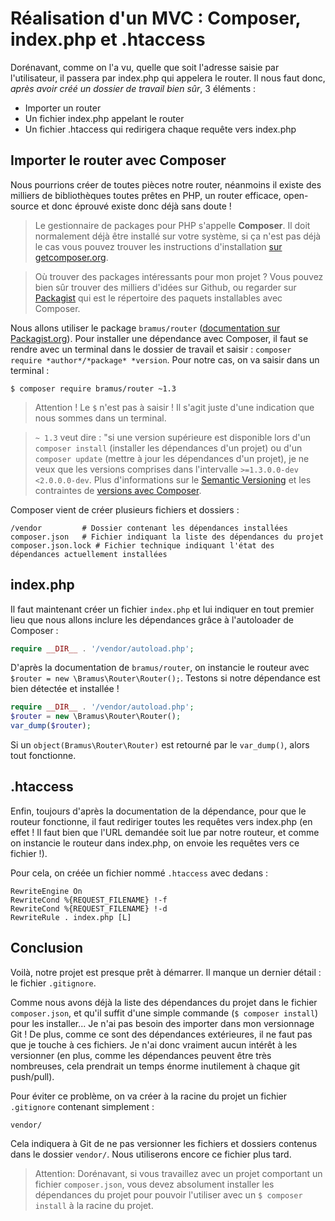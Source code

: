 # Réalisation d'un MVC : Composer, index.php et .htaccess

Dorénavant, comme on l'a vu, quelle que soit l'adresse saisie par l'utilisateur, il passera par index.php qui appelera le router. Il nous faut donc, *après avoir créé un dossier de travail bien sûr*, 3 éléments :
- Importer un router
- Un fichier index.php appelant le router
- Un fichier .htaccess qui redirigera chaque requête vers index.php

## Importer le router avec Composer
Nous pourrions créer de toutes pièces notre router, néanmoins il existe des milliers de bibliothèques toutes prêtes en PHP, un router efficace, open-source et donc éprouvé existe donc déjà sans doute !

> Le gestionnaire de packages pour PHP s'appelle **Composer**. Il doit normalement déjà être installé sur votre système, si ça n'est pas déjà le cas vous pouvez trouver les instructions d'installation [sur getcomposer.org](https://getcomposer.org/doc/00-intro.md).

> Où trouver des packages intéressants pour mon projet ? Vous pouvez bien sûr trouver des milliers d'idées sur Github, ou regarder sur [Packagist](https://packagist.org/) qui est le répertoire des paquets installables avec Composer.

Nous allons utiliser le package `bramus/router` ([documentation sur Packagist.org](https://packagist.org/packages/bramus/router)). Pour installer une dépendance avec Composer, il faut se rendre avec un terminal dans le dossier de travail et saisir : `composer require *author*/*package* *version`. Pour notre cas, on va saisir dans un terminal :

`$ composer require bramus/router ~1.3`
> Attention ! Le `$` n'est pas à saisir ! Il s'agit juste d'une indication que nous sommes dans un terminal.

> `~ 1.3` veut dire : "si une version supérieure est disponible lors d'un `composer install` (installer les dépendances d'un projet) ou d'un `composer update` (mettre à jour les dépendances d'un projet), je ne veux que les versions comprises dans l'intervalle `>=1.3.0.0-dev <2.0.0.0-dev`.
> Plus d'informations sur le [Semantic Versioning](https://semver.org/) et les contraintes de [versions avec Composer](https://getcomposer.org/doc/articles/versions.md).

Composer vient de créer plusieurs fichiers et dossiers :

```
/vendor         # Dossier contenant les dépendances installées
composer.json   # Fichier indiquant la liste des dépendances du projet
composer.json.lock # Fichier technique indiquant l'état des dépendances actuellement installées
```
## index.php
Il faut maintenant créer un fichier `index.php` et lui indiquer en tout premier lieu que nous allons inclure les dépendances grâce à l'autoloader de Composer :

```php
require __DIR__ . '/vendor/autoload.php';
```

D'après la documentation de `bramus/router`, on instancie le routeur avec `$router = new \Bramus\Router\Router();`. Testons si notre dépendance est bien détectée et installée !

```php
require __DIR__ . '/vendor/autoload.php';
$router = new \Bramus\Router\Router();
var_dump($router);
```

Si un `object(Bramus\Router\Router)` est retourné par le `var_dump()`, alors tout fonctionne.

## .htaccess

Enfin, toujours d'après la documentation de la dépendance, pour que le routeur fonctionne, il faut rediriger toutes les requêtes vers index.php (en effet ! Il faut bien que l'URL demandée soit lue par notre routeur, et comme on instancie le routeur dans index.php, on envoie les requêtes vers ce fichier !).

Pour cela, on créée un fichier nommé `.htaccess` avec dedans : 

```htaccess
RewriteEngine On
RewriteCond %{REQUEST_FILENAME} !-f
RewriteCond %{REQUEST_FILENAME} !-d
RewriteRule . index.php [L]
```


## Conclusion

Voilà, notre projet est presque prêt à démarrer. Il manque un dernier détail : le fichier `.gitignore`.

Comme nous avons déjà la liste des dépendances du projet dans le fichier `composer.json`, et qu'il suffit d'une simple commande (`$ composer install`) pour les installer... Je n'ai pas besoin des importer dans mon versionnage Git ! De plus, comme ce sont des dépendances extérieures, il ne faut pas que je touche à ces fichiers. Je n'ai donc vraiment aucun intérêt à les versionner (en plus, comme les dépendances peuvent être très nombreuses, cela prendrait un temps énorme inutilement à chaque git push/pull).

Pour éviter ce problème, on va créer à la racine du projet un fichier `.gitignore` contenant simplement :

```git
vendor/
```

Cela indiquera à Git de ne pas versionner les fichiers et dossiers contenus dans le dossier `vendor/`. Nous utiliserons encore ce fichier plus tard.

> Attention: Dorénavant, si vous travaillez avec un projet comportant un fichier `composer.json`, vous devez absolument installer les dépendances du projet pour pouvoir l'utiliser avec un `$ composer install` à la racine du projet.